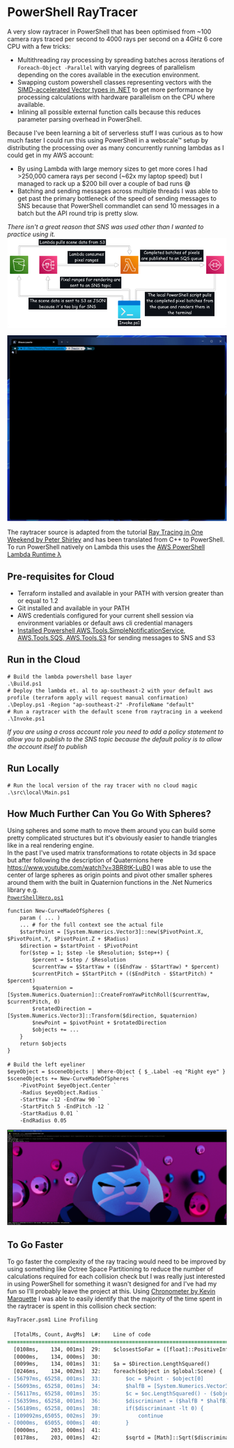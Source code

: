 # PowerShell RayTracer
A very slow raytracer in PowerShell that has been optimised from ~100 camera rays traced per second to 4000 rays per second on a 4GHz 6 core CPU with a few tricks:
 - Multithreading ray processing by spreading batches across iterations of `Foreach-Object -Parallel` with varying degrees of parallelism depending on the cores available in the execution environment.
 - Swapping custom powershell classes representing vectors with the [SIMD-accelerated Vector types in .NET](https://docs.microsoft.com/en-us/dotnet/standard/simd) to get more performance by processing calculations with hardware parallelism on the CPU where available.
 - Inlining all possible external function calls because this reduces parameter parsing overhead in PowerShell.

Because I've been learning a bit of serverless stuff I was curious as to how much faster I could run this using PowerShell in a webscale™ setup by distributing the processing over as many concurrently running lambdas as I could get in my AWS account:  
 - By using Lambda with large memory sizes to get more cores I had >250,000 camera rays per second (~62x my laptop speed) but I managed to rack up a $200 bill over a couple of bad runs 😅
 - Batching and sending messages across multiple threads I was able to get past the primary bottleneck of the speed of sending messages to SNS because that PowerShell commandlet can send 10 messages in a batch but the API round trip is pretty slow.

_There isn't a great reason that SNS was used other than I wanted to practice using it._  
![Crappy Diagram](/artifacts/diagram.png)  

![Crappy Render](/artifacts/render.gif)

The raytracer source is adapted from the tutorial [Ray Tracing in One Weekend by Peter Shirley](https://raytracing.github.io/books/RayTracingInOneWeekend.html) and has been translated from C++ to PowerShell.  
To run PowerShell natively on Lambda this uses the [AWS PowerShell Lambda Runtime λ](https://aws.amazon.com/blogs/compute/introducing-the-powershell-custom-runtime-for-aws-lambda/)

## Pre-requisites for Cloud
 - Terraform installed and available in your PATH with version greater than or equal to 1.2
 - Git installed and available in your PATH
 - AWS credentials configured for your current shell session via environment variables or default aws cli credential managers
 - [Installed Powershell AWS.Tools.SimpleNotificationService, AWS.Tools.SQS, AWS.Tools.S3](https://docs.aws.amazon.com/powershell/latest/userguide/pstools-getting-set-up-windows.html) for sending messages to SNS and S3

## Run in the Cloud
```pwsh
# Build the lambda powershell base layer
.\Build.ps1
# Deploy the lambda et. al to ap-southeast-2 with your default aws profile (terraform apply will request manual confirmation)
.\Deploy.ps1 -Region "ap-southeast-2" -ProfileName "default"
# Run a raytracer with the default scene from raytracing in a weekend
.\Invoke.ps1
```
*If you are using a cross account role you need to add a policy statement to allow you to publish to the SNS topic because the default policy is to allow the account itself to publish*

## Run Locally
```pwsh
# Run the local version of the ray tracer with no cloud magic
.\src\local\Main.ps1
```

## How Much Further Can You Go With Spheres?

Using spheres and some math to move them around you can build some pretty complicated structures but it's obviously easier to handle triangles like in a real rendering engine.  
In the past I've used matrix transformations to rotate objects in 3d space but after following the description of Quaternions here https://www.youtube.com/watch?v=3BR8tK-LuB0 I was able to use the center of large spheres as origin points and pivot other smaller spheres around them with the built in Quaternion functions in the .Net Numerics library e.g.  
[`PowerShellHero.ps1`](src/scenes/PowerShellHero.ps1)
```pwsh
function New-CurveMadeOfSpheres {
    param ( ... )
    ... # for the full context see the actual file
    $startPoint = [System.Numerics.Vector3]::new($PivotPoint.X, $PivotPoint.Y, $PivotPoint.Z + $Radius)
    $direction = $startPoint - $PivotPoint
    for($step = 1; $step -le $Resolution; $step++) {
        $percent = $step / $Resolution
        $currentYaw = $StartYaw + (($EndYaw - $StartYaw) * $percent)
        $currentPitch = $StartPitch + (($EndPitch - $StartPitch) * $percent)
        $quaternion = [System.Numerics.Quaternion]::CreateFromYawPitchRoll($currentYaw, $currentPitch, 0)
        $rotatedDirection = [System.Numerics.Vector3]::Transform($direction, $quaternion)
        $newPoint = $pivotPoint + $rotatedDirection
        $objects += ...
    }
    return $objects
}

# Build the left eyeliner
$eyeObject = $sceneObjects | Where-Object { $_.Label -eq "Right eye" }
$sceneObjects += New-CurveMadeOfSpheres `
    -PivotPoint $eyeObject.Center `
    -Radius $eyeObject.Radius `
    -StartYaw -12 -EndYaw 90 `
    -StartPitch 5 -EndPitch -12 `
    -StartRadius 0.01 `
    -EndRadius 0.05
```

![Crappy Diagram](/artifacts/pwshhero.png)  

## To Go Faster
To go faster the complexity of the ray tracing would need to be improved by using something like Octree Space Partitioning to reduce the number of calculations required for each collision check but I was really just interested in using PowerShell for something it wasn't designed for and I've had my fun so I'll probably leave the project at this. Using [Chronometer by Kevin Marquette](https://github.com/KevinMarquette/Chronometer) I was able to easily identify that the majority of the time spent in the raytracer is spent in this collision check section:
```diff
RayTracer.psm1 Line Profiling

  [TotalMs, Count, AvgMs]  L#:    Line of code
=============================================================================================
  [0108ms,    134, 001ms]  29:    $closestSoFar = ([float]::PositiveInfinity)
  [0000ms,    134, 000ms]  30:
  [0099ms,    134, 001ms]  31:    $a = $Direction.LengthSquared()
  [0246ms,    134, 002ms]  32:    foreach($object in $global:Scene) {
- [56797ms, 65258, 001ms]  33:        $oc = $Point - $object[0]
- [56093ms, 65258, 001ms]  34:        $halfB = [System.Numerics.Vector3]::Dot($oc, $Direction)
- [56117ms, 65258, 001ms]  35:        $c = $oc.LengthSquared() - ($object[1] * $object[1])
- [56359ms, 65258, 001ms]  36:        $discriminant = ($halfB * $halfB) - ($a * $c)
- [56189ms, 65258, 001ms]  38:        if($discriminant -lt 0) {
- [109092ms,65055, 002ms]  39:            continue
- [0000ms,  65055, 000ms]  40:        }
  [0000ms,    203, 000ms]  41:
  [0178ms,    203, 001ms]  42:        $sqrtd = [Math]::Sqrt($discriminant)
```
